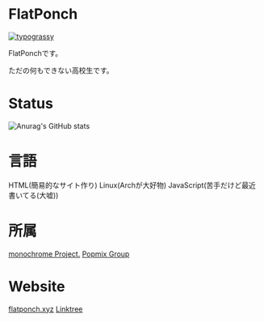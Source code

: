 # FlatPonch

[![typograssy](https://typograssy.deno.dev/api?text=%20Welcome%20to%20FlatPonch's%20GitHub%20Profile!%20)](https://github.com/kawarimidoll/typograssy)

FlatPonchです。

ただの何もできない高校生です。

# Status

![Anurag's GitHub stats](https://github-readme-stats.vercel.app/api?username=flatponch&theme=dark&show_icons=true)

# 言語
HTML(簡易的なサイト作り)
Linux(Archが大好物)
JavaScript(苦手だけど最近書いてる(大嘘))

# 所属
[monochrome Project.](https://github.com/mncrp)
[Popmix Group](https://x.com/KirigamiG)

# Website
[flatponch.xyz](https://flatponch.xyz)
[Linktree](https://linktr.ee/FlatPonch)
